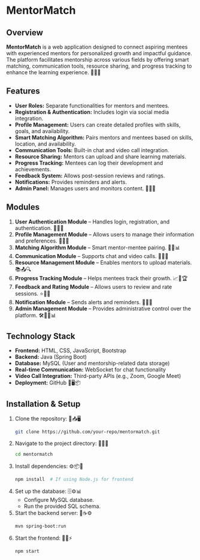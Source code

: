 # MentorMatch

## Overview
**MentorMatch** is a web application designed to connect aspiring mentees with experienced mentors for personalized growth and impactful guidance. The platform facilitates mentorship across various fields by offering smart matching, communication tools, resource sharing, and progress tracking to enhance the learning experience. 🚀✨🎯

## Features
- **User Roles:** Separate functionalities for mentors and mentees.
- **Registration & Authentication:** Includes login via social media integration.
- **Profile Management:** Users can create detailed profiles with skills, goals, and availability.
- **Smart Matching Algorithm:** Pairs mentors and mentees based on skills, location, and availability.
- **Communication Tools:** Built-in chat and video call integration.
- **Resource Sharing:** Mentors can upload and share learning materials.
- **Progress Tracking:** Mentees can log their development and achievements.
- **Feedback System:** Allows post-session reviews and ratings.
- **Notifications:** Provides reminders and alerts.
- **Admin Panel:** Manages users and monitors content. 🎯📢🚀

## Modules
1. **User Authentication Module** – Handles login, registration, and authentication. 🔐✅📲
2. **Profile Management Module** – Allows users to manage their information and preferences. 📝📂🔧
3. **Matching Algorithm Module** – Smart mentor-mentee pairing. 🤝🎯📊
4. **Communication Module** – Supports chat and video calls. 💬📞📡
5. **Resource Management Module** – Enables mentors to upload materials. 📚📤🔍
6. **Progress Tracking Module** – Helps mentees track their growth. 📈📑🏆
7. **Feedback and Rating Module** – Allows users to review and rate sessions. ⭐📢📝
8. **Notification Module** – Sends alerts and reminders. 🔔📩📅
9. **Admin Management Module** – Provides administrative control over the platform. 🛠️👨‍💻📊

## Technology Stack
- **Frontend:** HTML, CSS, JavaScript, Bootstrap
- **Backend:** Java (Spring Boot)
- **Database:** MySQL (User and mentorship-related data storage)
- **Real-time Communication:** WebSocket for chat functionality
- **Video Call Integration:** Third-party APIs (e.g., Zoom, Google Meet)
- **Deployment:** GitHub 🚀🖥️📦

## Installation & Setup
1. Clone the repository: 🔄📥🖥️
   ```sh
   git clone https://github.com/your-repo/mentormatch.git
   ```
2. Navigate to the project directory: 📂📌🚀
   ```sh
   cd mentormatch
   ```
3. Install dependencies: ⚙️📦🔽
   ```sh
   npm install  # If using Node.js for frontend
   ```
4. Set up the database: 🗄️⚙️📊
   - Configure MySQL database.
   - Run the provided SQL schema.
5. Start the backend server: 🚀☕⚙️
   ```sh
   mvn spring-boot:run
   ```
6. Start the frontend: 🎨🌐⚡
   ```sh
   npm start
   ```

